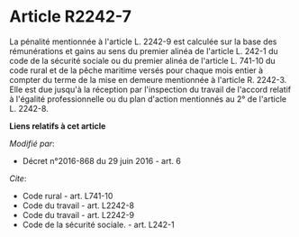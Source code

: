 # Article R2242-7

La pénalité mentionnée à l'article L. 2242-9 est calculée sur la base des rémunérations et gains au sens du premier alinéa de
l'article L. 242-1 du code de la sécurité sociale ou du premier alinéa de l'article L. 741-10 du code rural et de la pêche
maritime versés pour chaque mois entier à compter du terme de la mise en demeure mentionnée à l'article R. 2242-3. Elle est
due jusqu'à la réception par l'inspection du travail de l'accord relatif à l'égalité professionnelle ou du plan d'action
mentionnés au 2° de l'article L. 2242-8.

**Liens relatifs à cet article**

_Modifié par_:

  - Décret n°2016-868 du 29 juin 2016 - art. 6

_Cite_:

  - Code rural - art. L741-10
  - Code du travail - art. L2242-8
  - Code du travail - art. L2242-9
  - Code de la sécurité sociale. - art. L242-1
